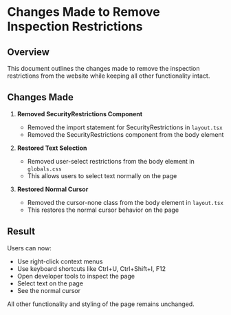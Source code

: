 # Changes Made to Remove Inspection Restrictions

## Overview
This document outlines the changes made to remove the inspection restrictions from the website while keeping all other functionality intact.

## Changes Made

1. **Removed SecurityRestrictions Component**
   - Removed the import statement for SecurityRestrictions in `layout.tsx`
   - Removed the SecurityRestrictions component from the body element

2. **Restored Text Selection**
   - Removed user-select restrictions from the body element in `globals.css`
   - This allows users to select text normally on the page

3. **Restored Normal Cursor**
   - Removed the cursor-none class from the body element in `layout.tsx`
   - This restores the normal cursor behavior on the page

## Result
Users can now:
- Use right-click context menus
- Use keyboard shortcuts like Ctrl+U, Ctrl+Shift+I, F12
- Open developer tools to inspect the page
- Select text on the page
- See the normal cursor

All other functionality and styling of the page remains unchanged.